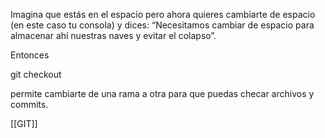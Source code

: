 Imagina que estás en el espacio pero ahora quieres cambiarte de espacio (en este caso tu consola) y dices: “Necesitamos cambiar de espacio para almacenar ahí nuestras naves y evitar el colapso”. 

Entonces

git checkout 

permite cambiarte de una rama a otra para que puedas checar archivos y commits.

[[GIT]]